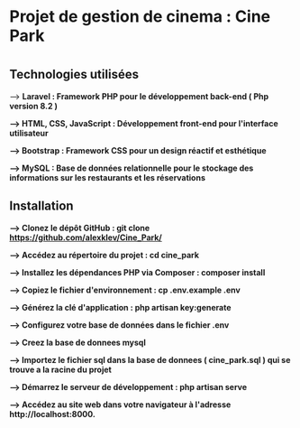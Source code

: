 <h1>Projet de gestion de cinema : Cine Park<h1>

<h2>Technologies utilisées</h2>

--> <b>Laravel<b/> : Framework PHP pour le développement back-end ( Php version 8.2 )

--> HTML, CSS, JavaScript : Développement front-end pour l'interface utilisateur

--> Bootstrap : Framework CSS pour un design réactif et esthétique

--> MySQL : Base de données relationnelle pour le stockage des informations sur les restaurants et les réservations

<h2>Installation</h2>

--> Clonez le dépôt GitHub : git clone https://github.com/alexklev/Cine_Park/ 

--> Accédez au répertoire du projet : cd cine_park

--> Installez les dépendances PHP via Composer : composer install

--> Copiez le fichier d'environnement : cp .env.example .env

--> Générez la clé d'application : php artisan key:generate

--> Configurez votre base de données dans le fichier .env

--> Creez la base de donnees mysql

--> Importez le fichier sql dans la base de donnees ( cine_park.sql ) qui se trouve a la racine du projet

--> Démarrez le serveur de développement : php artisan serve

--> Accédez au site web dans votre navigateur à l'adresse http://localhost:8000.
